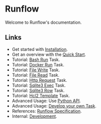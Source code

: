 # Runflow

Welcome to Runflow's documentation.

## Links

* Get started with [Installation](installation.md).
* Get an overview with the [Quick Start](quickstart.md).
* Tutorial: [Bash Run](tasks/bash-run.md) Task.
* Tutorial: [Docker Run](tasks/docker-run.md) Task.
* Tutorial: [File Write](tasks/file-write.md) Task.
* Tutorial: [File Read](tasks/file-read.md) Task.
* Tutorial: [Http Request](tasks/http-request.md) Task.
* Tutorial: [Sqlite3 Exec](tasks/sqlite3-exec.md) Task.
* Tutorial: [Sqlite3 Row](tasks/sqlite3-row.md) Task.
* Tutorial: [Hcl2 Template](tasks/hcl2-template.md) Task.
* Advanced Usage: Use [Python API](python-api.md).
* Advanced Usage: [Develop your own Task](customize-task.md).
* References: [Runflow Specification](flow-spec.md).
* Internal: [Development](dev.md).
